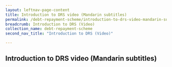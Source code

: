 ```yaml
---
layout: leftnav-page-content
title: Introduction to DRS video (Mandarin subtitles)
permalink: /debt-repayment-scheme/introduction-to-drs-video-mandarin-subtitles/
breadcrumb: Introduction to DRS (Video)
collection_name: debt-repayment-scheme
second_nav_title: "Introduction to DRS (Video)"

---
```


Introduction to DRS video (Mandarin subtitles)
---
